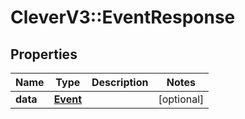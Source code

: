 # CleverV3::EventResponse

## Properties
Name | Type | Description | Notes
------------ | ------------- | ------------- | -------------
**data** | [**Event**](Event.md) |  | [optional] 

